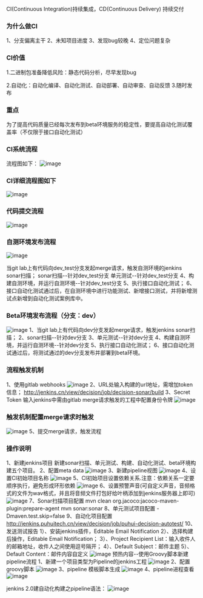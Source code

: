 
CI(Continuous Integration)持续集成，CD(Continuous Delivery) 持续交付
### 为什么做CI
1、分支偏离主干
2、未知项目进度
3、发现bug较晚
4、定位问题复杂

### CI价值
1.二进制包准备降低风险：静态代码分析，尽早发现bug

2.自动化：自动化编译、自动化测试、自动部署、自动审查、自动反馈
3.随时发布

### 重点
为了提高代码质量已经每次发布到beta环境服务的稳定性，要提高自动化测试覆盖率（不仅限于接口自动化测试）

### CI系统流程
流程图如下：
![image](https://github.com/ziyilongwang/k8s-salt/blob/master/docs/ciimage/1.png)

### CI详细流程图如下
![image](https://github.com/ziyilongwang/k8s-salt/blob/master/docs/ciimage/2.png)

### 代码提交流程
![image](https://github.com/ziyilongwang/k8s-salt/blob/master/docs/ciimage/3.png)

### 自测环境发布流程
![image](https://github.com/ziyilongwang/k8s-salt/blob/master/docs/ciimage/4.png)

当git lab上有代码向dev_test分支发起merge请求，触发自测环境的jenkins sonar扫描；
sonar扫描--针对dev_test分支
单元测试--针对dev_test分支
4、构建自测环境，并运行自测环境--针对dev_test分支
5、执行接口自动化测试；
6、接口自动化测试通过后，在自测环境中进行功能测试、新增接口测试，并将新增测试点新增到自动化测试案例库中。

###  Beta环境发布流程（分支：dev）
![image](https://github.com/ziyilongwang/k8s-salt/blob/master/docs/ciimage/5.png)
1、当git lab上有代码向dev分支发起merge请求，触发jenkins sonar扫描；
2、sonar扫描--针对dev分支
3、单元测试--针对dev分支
4、构建自测环境，并运行自测环境--针对dev分支
5、执行接口自动化测试；
6、接口自动化测试通过后，将测试通过的dev分支发布并部署到beta环境。

### 流程触发机制
1、使用gitlab webhooks
![image](https://github.com/ziyilongwang/k8s-salt/blob/master/docs/ciimage/6.png)
2、URL处输入构建的url地址，需增加token信息；
http://jenkins.cn/view/decision/job/decision-sonar/build
3、Secret Token 输入jenkins中需由gitlab merge请求触发的工程中配置身份令牌
![image](https://github.com/ziyilongwang/k8s-salt/blob/master/docs/ciimage/7.png)


### 触发机制配置merge请求时触发
![image](https://github.com/ziyilongwang/k8s-salt/blob/master/docs/ciimage/8.png)
5、提交merge请求，触发流程

### 操作说明
1、新建jenkins项目
新建sonar扫描、单元测试、构建、自动化测试、beta环境构建五个项目。
2、配置meta data
![image](https://github.com/ziyilongwang/k8s-salt/blob/master/docs/ciimage/9.png)
3、新建pipeline视图
![image](https://github.com/ziyilongwang/k8s-salt/blob/master/docs/ciimage/10.png)
4、设置CI初始项目名称
![image](https://github.com/ziyilongwang/k8s-salt/blob/master/docs/ciimage/11.png)
5、CI初始项目设置依赖关系.注意：依赖关系一定要顺序执行，避免形成环形依赖
![image](https://github.com/ziyilongwang/k8s-salt/blob/master/docs/ciimage/12.png)
6、设置预警声音(可自定义声音，音频格式的文件为wav格式，并且将音频文件打包好给叶柄添加到jenkins服务器上即可)
![image](https://github.com/ziyilongwang/k8s-salt/blob/master/docs/ciimage/13.png)
7、Sonar扫描项目配置
mvn clean org.jacoco:jacoco-maven-plugin:prepare-agent
mvn sonar:sonar
8、单元测试项目配置
-Dmaven.test.skip=false
9、自动化项目配置
http://jenkins.puhuitech.cn/view/decision/job/puhui-decision-autotest/
10、发送测试报告
1）、安装jenkins插件，Editable Email Notification
2）、选择构建后操作，Editable Email Notification；
3）、Project Recipient List：输入收件人的邮箱地址，收件人之间使用逗号隔开；
4）、Default Subject：邮件主题
5）、Default Content：邮件内容自定义
![image](https://github.com/ziyilongwang/k8s-salt/blob/master/docs/ciimage/14.png)
预热内容--使用Groovy脚本新建pipeline流程
1、新建一个项目类型为Pipeline的jenkins工程
![image](https://github.com/ziyilongwang/k8s-salt/blob/master/docs/ciimage/15.png)
2、配置groovy脚本
![image](https://github.com/ziyilongwang/k8s-salt/blob/master/docs/ciimage/16.png)
3、pipeline 模板脚本生成
![image](https://github.com/ziyilongwang/k8s-salt/blob/master/docs/ciimage/17.png)
4、pipeline进程查看
![image](https://github.com/ziyilongwang/k8s-salt/blob/master/docs/ciimage/18.png)

jenkins 2.0建自动化构建之pipeline语法：
![image](https://github.com/ziyilongwang/k8s-salt/blob/master/docs/ciimage/19.png)










